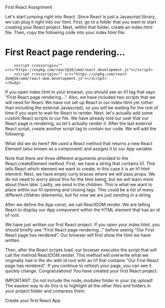 First React Assignment

Let's start jumping right into React. Since React is just a Javascript library, we can plug it right into our html. First, go to a folder that you want to start creating your React project. Next, within that folder, create an index.html file. Then, copy the following code into your index.html file:

<html lang="en">
    <head>
        <meta charset="UTF-8">
        <title>Hello React</title>
    </head>
    <body>
        <div id="root">
            <h1>First React page rendering...</h1>
        </div>
        
        <script crossorigin="" src="https://unpkg.com/react@16/umd/react.development.js"></script>
        <script crossorigin="" src="https://unpkg.com/react-dom@16/umd/react-dom.development.js"></script> 
    </body>
</html>

If you open index.html in your browser, you should see an h1 tag that says "First React page rendering...". Also, we have included two scripts that we will need for React. We have not set up React in our index.html yet (other than including the external Javascript), so you will be waiting for the rest of time if you want to wait for React to render. Next, let's actually add some custom React scripts to our file. We have already told our user that our React page is rendering, so let's actually render it. After the last external React script, create another script tag to contain our code. We will add the following:

<script>
    const App = React.createElement("h1", {}, "Our First React page has rendered");
    ReactDOM.render(App, document.getElementById("root"));
</script>

What did we do here? We used a React method that returns a new React Element (also known as a component) and assigns it to our App variable. 

Note that there are three different arguments provided to the React.createElement method. First, we have a string that contains h1. This tells React which element we want to create, in this case it is an h1 html element. Next, we have empty curly braces where we will pass props. We do not need to worry about this for the time being, but we will learn more about them later. Lastly, we send in the children. This is what we want to place within our h1 opening and closing tags. This could be a list of many different children (elements), but for now we are just sending in a string.

After we define the App const, we call ReactDOM.render. We are telling React to display our App component within the HTML element that has an id of root.

We have just written our first React project. If you open your index.html, you should briefly see "First React page rendering..." before seeing "Our First React page has rendered". Our browser will first show the html we have written. 

Then, after the React scripts load, our browser executes the script that will call the method ReactDOM.render. This method will overwrite what we originally had in the div with id root with an h1 that contains "Our First React page has rendered". If you continue to refresh your page, you can see it quickly change. Congratulations! You have created your first React project.

IMPORTANT: Do not include the node_modules folder in your zip upload! The easiest way to do this is to highlight all the other files and folders in your project folder and compress them.

Create your first React App